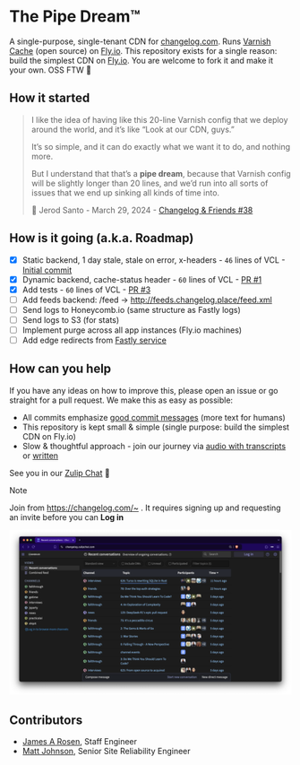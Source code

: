 # The Pipe Dream™️

A single-purpose, single-tenant CDN for [changelog.com](https://changelog.com).
Runs [Varnish Cache](https://varnish-cache.org/releases/index.html) (open
source) on [Fly.io](https://fly.io/changelog). This repository exists for a
single reason: build the simplest CDN on [Fly.io](https://fly.io/changelog).
You are welcome to fork it and make it your own. OSS FTW 💚

## How it started

> I like the idea of having like this 20-line Varnish config that we deploy
> around the world, and it’s like “Look at our CDN, guys.”
>
> It’s so simple, and it can do exactly what we want it to do, and nothing
> more.
>
> But I understand that that’s a <strong>pipe dream</strong>, because that
> Varnish config will be slightly longer than 20 lines, and we’d run into all
> sorts of issues that we end up sinking all kinds of time into.
>
> 🧢 Jerod Santo - March 29, 2024 - <a href="https://changelog.com/friends/38#transcript-208" target="_blank">Changelog & Friends #38</a>

## How is it going (a.k.a. Roadmap)

- [x] Static backend, 1 day stale, stale on error, x-headers - `46` lines of VCL - [Initial commit](https://github.com/thechangelog/pipedream/commit/17d3899a52d9dc887efd7f49de92b24249431234)
- [x] Dynamic backend, cache-status header - `60` lines of VCL - [PR #1](https://github.com/thechangelog/pipedream/pull/1)
- [x] Add tests - `60` lines of VCL - [PR #3](https://github.com/thechangelog/pipedream/pull/3)
- [ ] Add feeds backend: /feed -> http://feeds.changelog.place/feed.xml
- [ ] Send logs to Honeycomb.io (same structure as Fastly logs)
- [ ] Send logs to S3 (for stats)
- [ ] Implement purge across all app instances (Fly.io machines)
- [ ] Add edge redirects from [Fastly service](https://manage.fastly.com/configure/services/7gKbcKSKGDyqU7IuDr43eG)

## How can you help

If you have any ideas on how to improve this, please open an issue or go
straight for a pull request. We make this as easy as possible:
- All commits emphasize [good commit messages](https://cbea.ms/git-commit/) (more text for humans)
- This repository is kept small & simple (single purpose: build the simplest CDN on Fly.io)
- Slow & thoughtful approach - join our journey via [audio with transcripts](https://changelog.com/topic/kaizen) or [written](https://github.com/thechangelog/changelog.com/discussions/categories/kaizen)

See you in our [Zulip Chat](https://changelog.zulipchat.com/) 👋

> [!NOTE]
> Join from <https://changelog.com/~> . It requires signing up and requesting an invite before you can **Log in**

![Changelog on Zulip](./changelog.zulipchat.png)

## Contributors

- [James A Rosen](https://www.jamesarosen.com/now), Staff Engineer
- [Matt Johnson](https://github.com/mttjohnson), Senior Site Reliability Engineer

